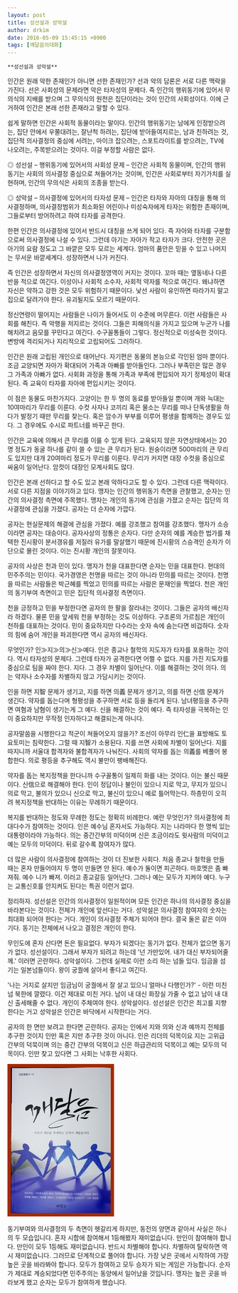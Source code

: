 ```yaml
---
layout: post
title: 성선설과 성악설
author: drkim
date: 2016-05-09 15:45:15 +0900
tags: [깨달음의대화]
---
```

 


    **성선설과 성악설**

  


인간은 원래 악한 존재인가 아니면 선한 존재인가? 선과 악의 담론은 서로 다른 맥락을 가진다. 선은 사회성의 문제라면 악은 타자성의 문제다. 즉 인간의 행위동기에 있어서 무의식의 지배를 받으며 그 무의식의 원천은 집단이라는 것이 인간의 사회성이다. 이에 근거하여 인간은 본래 선한 존재라고 말할 수 있다. 

  


쉽게 말하면 인간은 사회적 동물이라는 말이다. 인간의 행위동기는 남에게 인정받으려는, 집단 안에서 우쭐대려는, 잘난척 하려는, 집단에 받아들여지르는, 남과 친하려는 것, 집단적 의사결정의 중심에 서려는, 마이크 잡으려는, 스포트라이트를 받으려는, TV에 나오려는, 주목받으려는 것이다. 이걸 부정할 사람은 없다. 

  


◎ 성선설 – 행위동기에 있어서의 사회성 문제 – 인간은 사회적 동물이며, 인간의 행위동기는 사회의 의사결정 중심으로 쳐들어가는 것이며, 인간은 사회로부터 자기가치를 실현하며, 인간의 무의식은 사회의 조종을 받는다. 

  


◎ 성악설 – 의사결정에 있어서의 타자성 문제 – 인간은 타자와 자아의 대칭을 통해 의사결정하며, 의사결정범위가 최소화된 어린이나 미성숙자에게 타자는 위험한 존재이며, 그들로부터 방어하려고 하여 타자를 공격한다. 

  


한편 인간은 의사결정에 있어서 반드시 대칭을 쓰게 되어 있다. 즉 자아와 타자를 구분함으로써 의사결정에 나설 수 있다. 그런데 아기는 자아가 작고 타자가 크다. 안전한 곳은 아기의 요람 정도고 그 바깥은 모두 모르는 세계다. 엄마의 품안은 믿을 수 있고 나머지는 무서운 바깥세계다. 성장하면서 나가 커진다. 

  


즉 인간은 성장하면서 자신의 의사결정영역이 커지는 것이다. 꼬마 때는 옆동네나 다른 반을 적으로 여긴다. 이성이나 사회적 소수자, 사회적 약자를 적으로 여긴다. 왜냐하면 자신은 약하고 강한 것은 모두 위험하기 때문이다. 낯선 사람이 유인하면 따라가지 말고 집으로 달려가야 한다. 유괴될지도 모르기 때문이다. 

  


정신연령이 떨어지는 사람들은 나이가 들어서도 이 수준에 머무른다. 이런 사람들은 사회를 해친다. 즉 악행을 저지르는 것이다. 그들은 피해의식을 가지고 있으며 누군가 나를 해치려고 음모를 꾸민다고 여긴다. 수구꼴통들이 그렇다. 정신적으로 미성숙한 것이다. 변방에 격리되거나 지리적으로 고립되어도 그러하다.

  


인간은 원래 고립된 개인으로 태어난다. 자기편은 동물의 본능으로 각인된 엄마 뿐이다. 조금 교양되면 자아가 확대되어 가족과 아빠를 받아들인다. 그러나 부족민은 많은 경우 그 가족과 아빠가 없다. 사회화 과정을 통해 가족과 부족에 편입되어 자기 정체성이 확대된다. 즉 교육이 타자를 자아에 편입시키는 것이다. 

  


이 점은 동물도 마찬가지다. 고양이는 한 두 명의 동료를 받아들일 뿐이며 개와 늑대는 10여마리가 무리를 이룬다. 수컷 사자나 코끼리 혹은 물소는 무리를 떠나 단독생활을 하다가 발정기 때만 무리를 찾는다. 혹은 암수가 부부를 이루어 평생을 함께하는 경우도 있다. 그 경우에도 수시로 파트너를 바꾸곤 한다. 

  


인간은 교육에 의해서 큰 무리를 이룰 수 있게 된다. 교육되지 않은 자연상태에서는 20명 정도가 동굴 하나를 같이 쓸 수 있는 큰 무리가 된다. 원숭이라면 500마리의 큰 무리도 있지만 대개 20여마리 정도가 무리를 이룬다. 무리가 커지면 대장 수컷을 중심으로 싸움이 일어난다. 암컷이 대장인 모계사회도 많다.

  


인간은 본래 선하다고 할 수도 있고 본래 악하다고도 할 수 있다. 그런데 다른 맥락이다. 서로 다른 지점을 이야기하고 있다. 맹자는 인간의 행위동기 측면을 관찰했고, 순자는 인간의 의사결정 측면에 주목했다. 맹자는 개인의 동기에 관심을 가졌고 순자는 집단의 의사결정에 관심을 가졌다. 공자는 더 순자에 가깝다.

  


공자는 현실문제의 해결에 관심을 가졌다. 예를 강조했고 참여를 강조했다. 맹자가 소승이라면 공자는 대승이다. 공자사상의 정통은 순자다. 다만 순자의 예를 계승한 법가를 채택한 진시황이 분서갱유를 저질러 유가를 말살했기 때문에 진시황의 스승격인 순자가 이단으로 몰린 것이다. 이는 진시황 개인의 잘못이다.

  


공자의 사상은 천과 민이 있다. 맹자가 천을 대표한다면 순자는 민을 대표한다. 현대의 민주주의는 민이다. 국가경영은 천명을 따르는 것이 아니라 민의를 따르는 것이다. 천명을 따르는 사람들은 박근혜를 찍었고 민의를 따르는 사람은 문재인을 찍었다. 천은 개인의 동기부여 측면이고 민은 집단적 의사결정 측면이다.

  


천을 긍정하고 민을 부정한다면 공자의 한 팔을 잘라내는 것이다. 그들은 공자의 배신자라 하겠다. 물론 민을 앞세워 천을 부정하는 것도 이상하다. 구조론의 가르침은 개인이 천하를 대표하는 것이다. 민이 중요하지만 다수라는 숫자 속에 숨는다면 비겁하다. 숫자의 힘에 숨어 개인을 파괴한다면 역시 공자의 배신자다.

  


무엇인가? 인≫지≫의≫신≫예다. 인은 종교나 철학의 지도자가 타자를 포용하는 것이다. 역시 타자성의 문제다. 그런데 타자가 공격한다면 어쩔 수 없다. 지를 가진 지도자를 중심으로 팀을 짜야 한다. 지다. 그 경우 차별이 일어난다. 이를 해결하는 것이 의다. 의는 약자나 소수자를 차별하지 않고 가담시키는 것이다. 

  


인을 하면 지智 문제가 생기고, 지를 하면 의義 문제가 생기고, 의를 하면 신信 문제가 생긴다. 약자를 돕는다며 형평성을 추구하면 서로 등을 돌리게 된다. 남녀평등을 추구하면 여혐과 남혐이 생기는게 그 예다. 신을 해결하는 것이 예다. 즉 타자성을 극복하는 인이 중요하지만 무작정 인자하다고 해결되는게 아니다.

  


공자말씀을 시행한다고 적군이 쳐들어오지 않을가? 조선이 아무리 인仁을 표방해도 토요토미는 침략한다. 그럴 때 지智가 소용된다. 지를 쓰면 사회에 차별이 일어난다. 지를 따지니까 서울대 합격자와 불합격자가 나눠진다. 사회의 약자를 돕는 의義를 베풀어 봉합한다. 의로 평등을 추구해도 역시 불만이 팽배해진다. 

  


약자를 돕는 복지정책을 한다니까 수구꼴통이 일제히 화를 내는 것이다. 이는 불신 때문이다. 신信으로 해결해야 한다. 인이 정답이나 불인이 있으니 지로 막고, 무지가 있으니 의로 막고, 불의가 있으니 신으로 막고, 불신이 있으니 예로 틀어막는다. 하층민이 오히려 복지정책을 반대하는 이유는 무례하기 때문이다.

  


복지를 반대하는 정도와 무례한 정도는 정확히 비례한다. 예란 무엇인가? 의사결정에 최대다수가 참여하는 것이다. 인은 예수님 혼자서도 가능하다. 지는 나라마다 한 명씩 있는 대통령이라야 가능하다. 의는 중간간부의 미덕이며 신은 조금이라도 윗사람의 미덕이고 예는 모두의 미덕이다. 뒤로 갈수록 참여자가 많다.

  


더 많은 사람이 의사결정에 참여하는 것이 더 진보한 사회다. 처음 종교나 철학을 만들 때는 혼자 만들어야지 두 명이 만들면 안 된다. 예수가 둘이면 피곤하다. 마호멧은 좀 빠져줘. 예수 니가 빠져. 이러고 종교갈등 일어난다. 그러나 예는 모두가 지켜야 예다. 누구는 교통신호를 안지켜도 된다는 특권 이런거 없다. 

  


정리하자. 성선설은 인간의 의사결정이 일원적이며 모든 인간은 하나의 의사결정 중심을 바라본다는 것이다. 전체가 개인에 앞선다는 거다. 성악설은 의사결정 참여자의 숫자는 최대화 되어야 한다는 거다. 개인이 의사결정 주체가 되어야 한다. 결국 둘은 같은 이야기다. 동기는 전체에서 나오고 결정은 개인이 한다.

  


무인도에 혼자 산다면 돈은 필요없다. 부자가 되겠다는 동기가 없다. 전체가 없으면 동기가 없다. 성선설이다. 그래서 부자가 되려고 하는데 '넌 가만있어. 내가 대신 부자되어줄께.' 이러면 곤란하다. 성악설이다. 그런데 실제로 이런 소리 하는 넘들 있다. 임금을 섬기는 일본넘들이다. 왕이 궁궐에 살아서 좋다고 여긴다.

  


'나는 거지로 살지만 임금님이 궁궐에서 잘 살고 있으니 얼마나 다행인가?' - 이런 미친 넘 북한에 깔렸다. 이건 제대로 미친 거다. 남이 내 대신 화장실 가줄 수 없고 남이 내 대신 출세해줄 수 없다. 개인이 주체여야 한다. 성악설이다. 성선설은 인간은 최고를 지향한다는 거고 성악설은 인간은 바닥에서 시작한다는 거다. 

  


공자의 한 면만 보려고 한다면 곤란하다. 공자는 인에서 지와 의와 신과 예까지 전체를 추구한 것이지 인만 혹은 지만 추구한 것이 아니다. 인은 리더의 덕목이요 지는 고위급 간부의 덕묵이며 의는 중간 간부의 덕목이고 신은 하급관리의 덕목이고 예는 모두의 덕목이다. 인만 찾고 있다면 그 사회는 낙후한 사회다. 

  



 
    





![](/files/attach/images/198/505/707/aDSC01523.JPG) 

  


동기부여와 의사결정의 두 측면이 헷갈리게 하지만, 동전의 양면과 같아서 사실은 하나의 두 모습입니다. 혼자 시합에 참여해서 1등해봤자 재미없습니다. 만인이 참여해야 합니다. 만인이 모두 1등해도 재미없습니다. 반드시 차별해야 합니다. 차별하여 탈락하면 역시 재미없습니다. 그러므로 단계적으로 풀어야 합니다. 가장 낮은 곳에서 시작하여 가장 높은 곳을 바라봐야 합니다. 모두가 참여하고 모두 승자가 되는 게임은 가능합니다. 순자가 제대로 계승되었다면 민주주의는 동양에서 일어났을 것입니다. 맹자는 높은 곳을 바라보게 했고 순자는 모두가 참여하게 했습니다.